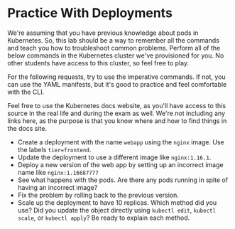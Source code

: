 # Practice With Deployments

We're assuming that you have previous knowledge about pods in Kubernetes. So, this lab should be a way to remember all the commands and teach you how to troubleshoot common problems. Perform all of the below commands in the Kubernetes cluster we've provisioned for you. No other students have access to this cluster, so feel free to play.

For the following requests, try to use the imperative commands. If not, you can use the YAML manifests, but it's good to practice and feel comfortable with the CLI.

Feel free to use the Kubernetes docs website, as you'll have access to this source in the real life and during the exam as well. We're not including any links here, as the purpose is that you know where and how to find things in the docs site.

- Create a deployment with the name `webapp` using the `nginx` image. Use the labels `tier=frontend`.
- Update the deployment to use a different image like `nginx:1.16.1`.
- Deploy a new version of the web app by setting up an incorrect image name like `nginx:1.16687777`
- See what happens with the pods. Are there any pods running in spite of having an incorrect image?
- Fix the problem by rolling back to the previous version.
- Scale up the deployment to have 10 replicas. Which method did you use? Did you update the object directly using `kubectl edit`, `kubectl scale`, or `kubectl apply`? Be ready to explain each method.
